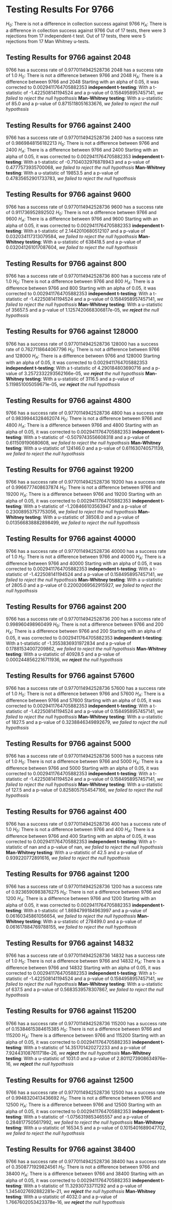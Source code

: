 # Testing Results For 9766 
$H_{0}$: There is not a difference in collection success against 9766 
$H_{A}$: There is a difference in collection success against 9766
Out of 17 tests, there were 3 rejections from 17 independent-t test.
Out of 17 tests, there were 5 rejections from 17 Man Whitney u-tests.
## Testing Results for 9766 against 2048 
9766 has a success rate of 0.9770114942528736
2048 has a success rate of 1.0
$H_{0}$: There is not a difference between 9766 and 2048
$H_{A}$: There is a difference between 9766 and 2048
Starting with an alpha of 0.05, it was corrected to 0.0029411764705882353
__independent t-testing__: With a t-statistic of -1.422508141194524 and a p-value of 0.1584958957457141, _we failed to reject the null hypothssis_
__Man-Whitney testing__: With a u-statistic of 85.0 and a p-value of 0.8715118051633676, _we failed to reject the null hypothssis_
## Testing Results for 9766 against 2400 
9766 has a success rate of 0.9770114942528736
2400 has a success rate of 0.9869848156182213
$H_{0}$: There is not a difference between 9766 and 2400
$H_{A}$: There is a difference between 9766 and 2400
Starting with an alpha of 0.05, it was corrected to 0.0029411764705882353
__independent t-testing__: With a t-statistic of -0.7104032976878943 and a p-value of 0.4777573935700068, _we failed to reject the null hypothssis_
__Man-Whitney testing__: With a u-statistic of 19853.5 and a p-value of 0.47835652901733783, _we failed to reject the null hypothssis_
## Testing Results for 9766 against 9600 
9766 has a success rate of 0.9770114942528736
9600 has a success rate of 0.911736952892502
$H_{0}$: There is not a difference between 9766 and 9600
$H_{A}$: There is a difference between 9766 and 9600
Starting with an alpha of 0.05, it was corrected to 0.0029411764705882353
__independent t-testing__: With a t-statistic of 2.1442010680512107 and a p-value of 0.032034117313079584, _we failed to reject the null hypothssis_
__Man-Whitney testing__: With a u-statistic of 638418.5 and a p-value of 0.032041261017087604, _we failed to reject the null hypothssis_
## Testing Results for 9766 against 800 
9766 has a success rate of 0.9770114942528736
800 has a success rate of 1.0
$H_{0}$: There is not a difference between 9766 and 800
$H_{A}$: There is a difference between 9766 and 800
Starting with an alpha of 0.05, it was corrected to 0.0029411764705882353
__independent t-testing__: With a t-statistic of -1.422508141194524 and a p-value of 0.1584958957457141, _we failed to reject the null hypothssis_
__Man-Whitney testing__: With a u-statistic of 35657.5 and a p-value of 1.1257420668306817e-05, _we **reject** the null hypothssis_
## Testing Results for 9766 against 128000 
9766 has a success rate of 0.9770114942528736
128000 has a success rate of 0.7627118644067796
$H_{0}$: There is not a difference between 9766 and 128000
$H_{A}$: There is a difference between 9766 and 128000
Starting with an alpha of 0.05, it was corrected to 0.0029411764705882353
__independent t-testing__: With a t-statistic of 4.290184803690716 and a p-value of 3.2572332293562166e-05, _we **reject** the null hypothssis_
__Man-Whitney testing__: With a u-statistic of 3116.5 and a p-value of 5.119851005059671e-05, _we **reject** the null hypothssis_
## Testing Results for 9766 against 4800 
9766 has a success rate of 0.9770114942528736
4800 has a success rate of 0.9839944328462074
$H_{0}$: There is not a difference between 9766 and 4800
$H_{A}$: There is a difference between 9766 and 4800
Starting with an alpha of 0.05, it was corrected to 0.0029411764705882353
__independent t-testing__: With a t-statistic of -0.5079743556608318 and a p-value of 0.611509190680608, _we failed to reject the null hypothssis_
__Man-Whitney testing__: With a u-statistic of 124146.0 and a p-value of 0.611630740571139, _we failed to reject the null hypothssis_
## Testing Results for 9766 against 19200 
9766 has a success rate of 0.9770114942528736
19200 has a success rate of 0.9966777408637874
$H_{0}$: There is not a difference between 9766 and 19200
$H_{A}$: There is a difference between 9766 and 19200
Starting with an alpha of 0.05, it was corrected to 0.0029411764705882353
__independent t-testing__: With a t-statistic of -1.208466103563947 and a p-value of 0.23008953757753056, _we failed to reject the null hypothssis_
__Man-Whitney testing__: With a u-statistic of 38508.0 and a p-value of 0.013566838882898499, _we failed to reject the null hypothssis_
## Testing Results for 9766 against 40000 
9766 has a success rate of 0.9770114942528736
40000 has a success rate of 1.0
$H_{0}$: There is not a difference between 9766 and 40000
$H_{A}$: There is a difference between 9766 and 40000
Starting with an alpha of 0.05, it was corrected to 0.0029411764705882353
__independent t-testing__: With a t-statistic of -1.422508141194524 and a p-value of 0.1584958957457141, _we failed to reject the null hypothssis_
__Man-Whitney testing__: With a u-statistic of 2805.0 and a p-value of 0.22002069562915927, _we failed to reject the null hypothssis_
## Testing Results for 9766 against 200 
9766 has a success rate of 0.9770114942528736
200 has a success rate of 0.998960498960499
$H_{0}$: There is not a difference between 9766 and 200
$H_{A}$: There is a difference between 9766 and 200
Starting with an alpha of 0.05, it was corrected to 0.0029411764705882353
__independent t-testing__: With a t-statistic of -1.3553836931972834 and a p-value of 0.17881534007209862, _we failed to reject the null hypothssis_
__Man-Whitney testing__: With a u-statistic of 40928.5 and a p-value of 0.0002448562216711936, _we **reject** the null hypothssis_
## Testing Results for 9766 against 57600 
9766 has a success rate of 0.9770114942528736
57600 has a success rate of 1.0
$H_{0}$: There is not a difference between 9766 and 57600
$H_{A}$: There is a difference between 9766 and 57600
Starting with an alpha of 0.05, it was corrected to 0.0029411764705882353
__independent t-testing__: With a t-statistic of -1.422508141194524 and a p-value of 0.1584958957457141, _we failed to reject the null hypothssis_
__Man-Whitney testing__: With a u-statistic of 1827.5 and a p-value of 0.3238846349892679, _we failed to reject the null hypothssis_
## Testing Results for 9766 against 5000 
9766 has a success rate of 0.9770114942528736
5000 has a success rate of 1.0
$H_{0}$: There is not a difference between 9766 and 5000
$H_{A}$: There is a difference between 9766 and 5000
Starting with an alpha of 0.05, it was corrected to 0.0029411764705882353
__independent t-testing__: With a t-statistic of -1.422508141194524 and a p-value of 0.1584958957457141, _we failed to reject the null hypothssis_
__Man-Whitney testing__: With a u-statistic of 127.5 and a p-value of 0.8258057554547166, _we failed to reject the null hypothssis_
## Testing Results for 9766 against 400 
9766 has a success rate of 0.9770114942528736
400 has a success rate of 1.0
$H_{0}$: There is not a difference between 9766 and 400
$H_{A}$: There is a difference between 9766 and 400
Starting with an alpha of 0.05, it was corrected to 0.0029411764705882353
__independent t-testing__: With a t-statistic of nan and a p-value of nan, _we failed to reject the null hypothssis_
__Man-Whitney testing__: With a u-statistic of 42.5 and a p-value of 0.939220772891616, _we failed to reject the null hypothssis_
## Testing Results for 9766 against 1200 
9766 has a success rate of 0.9770114942528736
1200 has a success rate of 0.9236590983876275
$H_{0}$: There is not a difference between 9766 and 1200
$H_{A}$: There is a difference between 9766 and 1200
Starting with an alpha of 0.05, it was corrected to 0.0029411764705882353
__independent t-testing__: With a t-statistic of 1.8694799184963997 and a p-value of 0.06160345861056654, _we failed to reject the null hypothssis_
__Man-Whitney testing__: With a u-statistic of 278499.0 and a p-value of 0.061617884769788155, _we failed to reject the null hypothssis_
## Testing Results for 9766 against 14832 
9766 has a success rate of 0.9770114942528736
14832 has a success rate of 1.0
$H_{0}$: There is not a difference between 9766 and 14832
$H_{A}$: There is a difference between 9766 and 14832
Starting with an alpha of 0.05, it was corrected to 0.0029411764705882353
__independent t-testing__: With a t-statistic of -1.422508141194524 and a p-value of 0.1584958957457141, _we failed to reject the null hypothssis_
__Man-Whitney testing__: With a u-statistic of 637.5 and a p-value of 0.5683539578307867, _we failed to reject the null hypothssis_
## Testing Results for 9766 against 115200 
9766 has a success rate of 0.9770114942528736
115200 has a success rate of 0.15384615384615385
$H_{0}$: There is not a difference between 9766 and 115200
$H_{A}$: There is a difference between 9766 and 115200
Starting with an alpha of 0.05, it was corrected to 0.0029411764705882353
__independent t-testing__: With a t-statistic of 14.351701420272233 and a p-value of 7.924431087611718e-26, _we **reject** the null hypothssis_
__Man-Whitney testing__: With a u-statistic of 1031.0 and a p-value of 2.8011273908634976e-16, _we **reject** the null hypothssis_
## Testing Results for 9766 against 12500 
9766 has a success rate of 0.9770114942528736
12500 has a success rate of 0.9948320413436692
$H_{0}$: There is not a difference between 9766 and 12500
$H_{A}$: There is a difference between 9766 and 12500
Starting with an alpha of 0.05, it was corrected to 0.0029411764705882353
__independent t-testing__: With a t-statistic of -1.0756319853465557 and a p-value of 0.2848177505617992, _we failed to reject the null hypothssis_
__Man-Whitney testing__: With a u-statistic of 16534.5 and a p-value of 0.1015401689047702, _we failed to reject the null hypothssis_
## Testing Results for 9766 against 38400 
9766 has a success rate of 0.9770114942528736
38400 has a success rate of 0.3508771929824561
$H_{0}$: There is not a difference between 9766 and 38400
$H_{A}$: There is a difference between 9766 and 38400
Starting with an alpha of 0.05, it was corrected to 0.0029411764705882353
__independent t-testing__: With a t-statistic of 11.32930733711292 and a p-value of 1.3454027692882281e-21, _we **reject** the null hypothssis_
__Man-Whitney testing__: With a u-statistic of 4032.0 and a p-value of 1.7667602053423378e-16, _we **reject** the null hypothssis_
